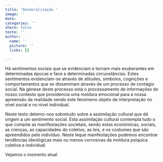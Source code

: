 ```yaml
---
title: 'Desmoralização '
image: ''
date: 
categories: ''
share: false
teste: ''
author:
  name: ''
  picture: ''
  links: []

---
```

Há sentimentos sociais que se evidenciam e tornam mais exuberantes em determinadas épocas e face a determinadas circunstâncias. Estes sentimentos evidenciam-se através de atitudes, símbolos, cognições e comportamentos que se disseminam através de um processo de contágio social. Na génese deste processo está o processamento de informações do nosso contexto que providencia uma moldura emocional para a nossa apreensão da realidade sendo este fenómeno objeto de interpretação no nível social e no nível individual.

Neste texto detemo-nos sobretudo sobre a assimilação cultural que dá origem a um sentimento social. Esta assimilação cultural contempla tudo o que compõe as manifestações societais, sendo estas económicas, sociais, as crenças, as capacidades do coletivo,  as leis, e os costumes que são apreendidos pelo indivíduo. Neste leque manifestações podemos encontrar tendências ideológicas mais ou menos corrosivas da moldura psíquica coletiva e individual.

Vejamos o momento atual 